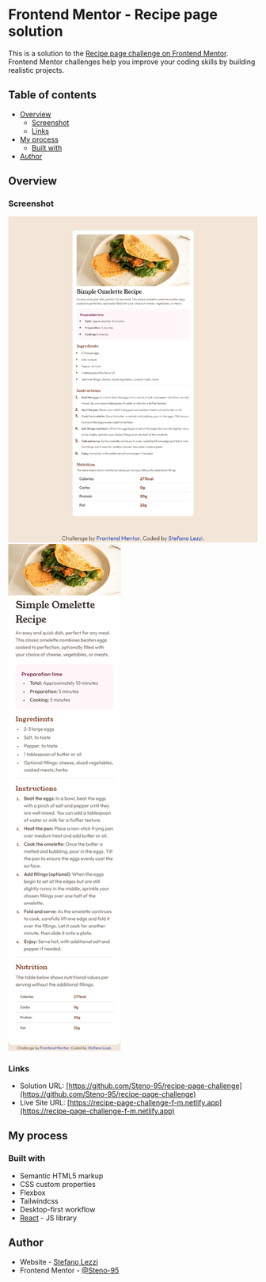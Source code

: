# Frontend Mentor - Recipe page solution

This is a solution to the [Recipe page challenge on Frontend Mentor](https://www.frontendmentor.io/challenges/recipe-page-KiTsR8QQKm). Frontend Mentor challenges help you improve your coding skills by building realistic projects.

## Table of contents

- [Overview](#overview)
  - [Screenshot](#screenshot)
  - [Links](#links)
- [My process](#my-process)
  - [Built with](#built-with)
- [Author](#author)

## Overview

### Screenshot

![Desktop](./public/images/Screenshot%20Desktop%20Frontend%20Mentor%20Recipe%20page.png)
![Mobile](./public/images/Screenshot%20Mobile%20Frontend%20Mentor%20Recipe%20page.png)

### Links

- Solution URL: [https://github.com/Steno-95/recipe-page-challenge](https://github.com/Steno-95/recipe-page-challenge)
- Live Site URL: [https://recipe-page-challenge-f-m.netlify.app](https://recipe-page-challenge-f-m.netlify.app)

## My process

### Built with

- Semantic HTML5 markup
- CSS custom properties
- Flexbox
- Tailwindcss
- Desktop-first workflow
- [React](https://reactjs.org/) - JS library

## Author

- Website - [Stefano Lezzi](https://github.com/Steno-95)
- Frontend Mentor - [@Steno-95](https://www.frontendmentor.io/profile/Steno-95)
